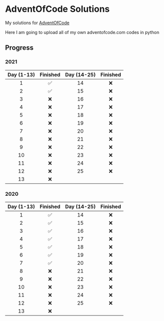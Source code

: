 # AdventOfCode Solutions
My solutions for [AdventOfCode](https://adventofcode.com)

Here I am going to upload all of my own adventofcode.com codes in python

## Progress
### 2021
Day (1-13) | Finished | Day (14-25) | Finished
:---------:|:--------:|:---:|:----------------:|
1          | ✅        | 14          | ❌
2          | ✅        | 15          | ❌
3          | ❌        | 16          | ❌
4          | ❌        | 17          | ❌
5          | ❌        | 18          | ❌
6          | ❌        | 19          | ❌
7          | ❌        | 20          | ❌
8          | ❌        | 21          | ❌
9          | ❌        | 22          | ❌
10         | ❌        | 23          | ❌
11         | ❌        | 24          | ❌
12         | ❌        | 25          | ❌
13         | ❌


### 2020
Day (1-13) | Finished | Day (14-25) | Finished
:---------:|:--------:|:---:|:----------------:|
1          | ✅        | 14          | ❌
2          | ✅        | 15          | ❌
3          | ✅        | 16          | ❌
4          | ✅        | 17          | ❌
5          | ✅        | 18          | ❌
6          | ✅        | 19          | ❌
7          | ✅        | 20          | ❌
8          | ❌        | 21          | ❌
9          | ❌        | 22          | ❌
10         | ❌        | 23          | ❌
11         | ❌        | 24          | ❌
12         | ❌        | 25          | ❌
13         | ❌
